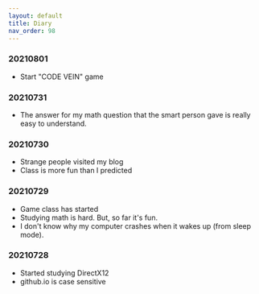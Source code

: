 ```yaml
---
layout: default
title: Diary
nav_order: 98
---
```


### 20210801

* Start "CODE VEIN" game

### 20210731

* The answer for my math question that the smart person gave is really easy to understand.

### 20210730

* Strange people visited my blog
* Class is more fun than I predicted

### 20210729

* Game class has started
* Studying math is hard. But, so far it's fun.
* I don't know why my computer crashes when it wakes up (from sleep mode).

### 20210728

* Started studying DirectX12
* github.io is case sensitive
